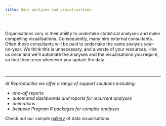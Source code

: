 ```yaml
---
title: Data analyses and visualisations
---
```


<br/>

Organisations vary in their ability to undertake statistical analyses and make compelling visualisations. Consequently, many hire external consultants. 
Often these consultants will be paid to undertake the same analysis year-on-year. We think this is unnecessary, and a waste of your resources. Hire us once and we'll automate 
the analyses and the visualisations you require, so that they rerun whenever you update the data. 

<br/>

-----

*At Reproducible we offer a range of support solutions including:*
- *one-off reports*
- *automated dashboards and reports for recurrent analyses*
- *animations*
- *bespoke Program R packages for complex analyses*

Check out our sample [gallery](gallery.md) of data visualisations.

